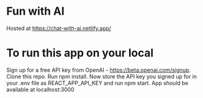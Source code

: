 # Fun with AI

Hosted at https://chat-with-ai.netlify.app/


# To run this app on your local

Sign up for a free API key from OpenAI - https://beta.openai.com/signup.
Clone this repo. Run npm install.
Now store the API key you signed up for in your .env file as REACT_APP_API_KEY and run npm start. App should be available at localhost:3000

